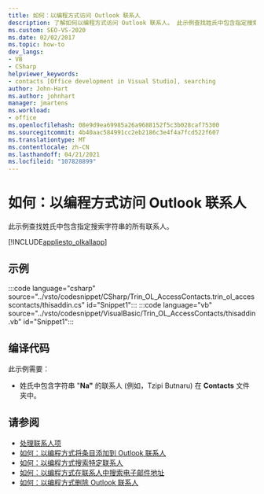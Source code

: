```yaml
---
title: 如何：以编程方式访问 Outlook 联系人
description: 了解如何以编程方式访问 Outlook 联系人。 此示例查找姓氏中包含指定搜索字符串的所有联系人。
ms.custom: SEO-VS-2020
ms.date: 02/02/2017
ms.topic: how-to
dev_langs:
- VB
- CSharp
helpviewer_keywords:
- contacts [Office development in Visual Studio], searching
author: John-Hart
ms.author: johnhart
manager: jmartens
ms.workload:
- office
ms.openlocfilehash: 08e9d9ea69985a26a9688152f5c3b028caf75300
ms.sourcegitcommit: 4b40aac584991cc2eb2186c3e4f4a7fcd522f607
ms.translationtype: MT
ms.contentlocale: zh-CN
ms.lasthandoff: 04/21/2021
ms.locfileid: "107828899"
---
```

# <a name="how-to-programmatically-access-outlook-contacts"></a>如何：以编程方式访问 Outlook 联系人
  此示例查找姓氏中包含指定搜索字符串的所有联系人。

 [!INCLUDE[appliesto_olkallapp](../vsto/includes/appliesto-olkallapp-md.md)]

## <a name="example"></a>示例
 :::code language="csharp" source="../vsto/codesnippet/CSharp/Trin_OL_AccessContacts.trin_ol_accesscontacts/thisaddin.cs" id="Snippet1":::
 :::code language="vb" source="../vsto/codesnippet/VisualBasic/Trin_OL_AccessContacts/thisaddin.vb" id="Snippet1":::


## <a name="compile-the-code"></a>编译代码
 此示例需要：

- 姓氏中包含字符串 "**Na"** 的联系人 (例如，Tzipi Butnaru) 在 **Contacts** 文件夹中。

## <a name="see-also"></a>请参阅
- [处理联系人项](../vsto/working-with-contact-items.md)
- [如何：以编程方式将条目添加到 Outlook 联系人](../vsto/how-to-programmatically-add-an-entry-to-outlook-contacts.md)
- [如何：以编程方式搜索特定联系人](../vsto/how-to-programmatically-search-for-a-specific-contact.md)
- [如何：以编程方式在联系人中搜索电子邮件地址](../vsto/how-to-programmatically-search-for-an-e-mail-address-in-contacts.md)
- [如何：以编程方式删除 Outlook 联系人](../vsto/how-to-programmatically-delete-outlook-contacts.md)
